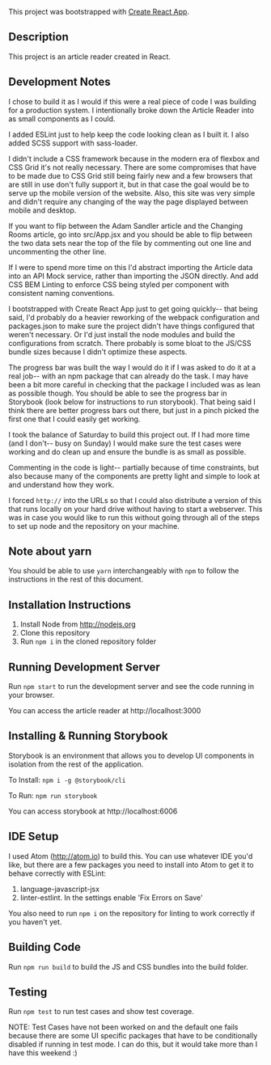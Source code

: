 This project was bootstrapped with [Create React App](https://github.com/facebookincubator/create-react-app).

## Description

This project is an article reader created in React.

## Development Notes

I chose to build it as I would if this were a real piece of code I was building for a production system. I intentionally broke down the Article Reader into as small components as I could.

I added ESLint just to help keep the code looking clean as I built it. I also added SCSS support with sass-loader.

I didn't include a CSS framework because in the modern era of flexbox and CSS Grid it's not really necessary. There are some compromises that have to be made due to CSS Grid still being fairly new and a few browsers that are still in use don't fully support it, but in that case the goal would be to serve up the mobile version of the website. Also, this site was very simple and didn't require any changing of the way the page displayed between mobile and desktop.

If you want to flip between the Adam Sandler article and the Changing Rooms article, go into src/App.jsx and you should be able to flip between the two data sets near the top of the file by commenting out one line and uncommenting the other line.

If I were to spend more time on this I'd abstract importing the Article data into an API Mock service, rather than importing the JSON directly. And add CSS BEM Linting to enforce CSS being styled per component with consistent naming conventions.

I bootstrapped with Create React App just to get going quickly-- that being said, I'd probably do a heavier reworking of the webpack configuration and packages.json to make sure the project didn't have things configured that weren't necessary. Or I'd just install the node modules and build the configurations from scratch. There probably is some bloat to the JS/CSS bundle sizes because I didn't optimize these aspects.

The progress bar was built the way I would do it if I was asked to do it at a real job-- with an npm package that can already do the task. I may have been a bit more careful in checking that the package I included was as lean as possible though. You should be able to see the progress bar in Storybook (look below for instructions to run storybook). That being said I think there are better progress bars out there, but just in a pinch picked the first one that I could easily get working.

I took the balance of Saturday to build this project out. If I had more time (and I don't-- busy on Sunday) I would make sure the test cases were working and do clean up and ensure the bundle is as small as possible.

Commenting in the code is light-- partially because of time constraints, but also because many of the components are pretty light and simple to look at and understand how they work.

I forced ```http://``` into the URLs so that I could also distribute a version of this that runs locally on your hard drive without having to start a webserver. This was in case you would like to run this without going through all of the steps to set up node and the repository on your machine.

## Note about yarn

You should be able to use ```yarn``` interchangeably with ```npm``` to follow the instructions in the rest of this document.

## Installation Instructions

1. Install Node from http://nodejs.org
2. Clone this repository
2. Run ```npm i``` in the cloned repository folder

## Running Development Server

Run ```npm start``` to run the development server and see the code running in your browser.

You can access the article reader at http://localhost:3000

## Installing & Running Storybook

Storybook is an environment that allows you to develop UI components in isolation from the rest of the application.

To Install: ```npm i -g @storybook/cli```

To Run: ```npm run storybook```

You can access storybook at http://localhost:6006

## IDE Setup

I used Atom (http://atom.io) to build this. You can use whatever IDE you'd like, but there are a few packages you need to install into Atom to get it to behave correctly with ESLint:

1. language-javascript-jsx
2. linter-estlint. In the settings enable 'Fix Errors on Save'

You also need to run ```npm i``` on the repository for linting to work correctly if you haven't yet.

## Building Code

Run ```npm run build``` to build the JS and CSS bundles into the build folder.

## Testing

Run ```npm test``` to run test cases and show test coverage.

NOTE: Test Cases have not been worked on and the default one fails because there are some UI specific packages that have to be conditionally disabled if running in test mode. I can do this, but it would take more than I have this weekend :)
